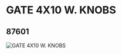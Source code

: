# GATE 4X10 W. KNOBS
## 87601
![GATE 4X10 W. KNOBS](https://lc-www-live-s.legocdn.com/media/bricks/5/2/4561911.jpg)